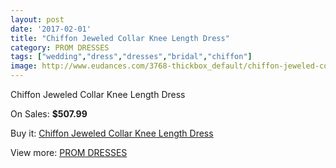 ```yaml
---
layout: post
date: '2017-02-01'
title: "Chiffon Jeweled Collar Knee Length Dress"
category: PROM DRESSES
tags: ["wedding","dress","dresses","bridal","chiffon"]
image: http://www.eudances.com/3768-thickbox_default/chiffon-jeweled-collar-knee-length-dress.jpg
---
```

Chiffon Jeweled Collar Knee Length Dress

On Sales: **$507.99**
<a href="https://www.eudances.com/en/prom-dresses/1256-chiffon-jeweled-collar-knee-length-dress.html"><amp-img layout="responsive" width="600" height="600" src="//www.eudances.com/3768-thickbox_default/chiffon-jeweled-collar-knee-length-dress.jpg" alt="Chiffon Jeweled Collar Knee Length Dress 0" /></a>
<a href="https://www.eudances.com/en/prom-dresses/1256-chiffon-jeweled-collar-knee-length-dress.html"><amp-img layout="responsive" width="600" height="600" src="//www.eudances.com/3769-thickbox_default/chiffon-jeweled-collar-knee-length-dress.jpg" alt="Chiffon Jeweled Collar Knee Length Dress 1" /></a>

Buy it: [Chiffon Jeweled Collar Knee Length Dress](https://www.eudances.com/en/prom-dresses/1256-chiffon-jeweled-collar-knee-length-dress.html "Chiffon Jeweled Collar Knee Length Dress")

View more: [PROM DRESSES](https://www.eudances.com/en/13-prom-dresses "PROM DRESSES")
